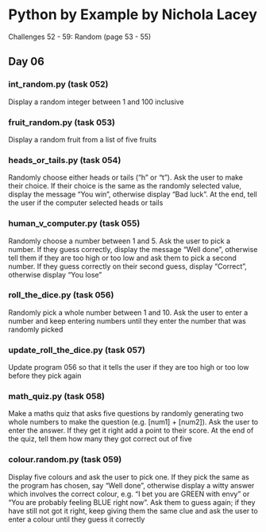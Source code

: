 # **Python by Example by Nichola Lacey**
Challenges 52 - 59: Random (page 53 - 55)

## **Day 06**
### **int_random.py (task 052)**
Display a random integer between 1 and 100 inclusive

### **fruit_random.py (task 053)**
Display a random fruit from a list of five fruits

### **heads_or_tails.py (task 054)**
Randomly choose either heads or tails (“h” or “t”). Ask the user to make their choice. If their choice is the same as the randomly selected value, display the message “You win”, otherwise display “Bad luck”. At the end, tell the user if the computer selected heads or tails

### **human_v_computer.py (task 055)**
Randomly choose a number between 1 and 5. Ask the user to pick a number. If they guess correctly, display the message “Well done”, otherwise tell them if they are too high or too low and ask them to pick a second number. If they guess correctly on their second guess, display “Correct”, otherwise display “You lose”

### **roll_the_dice.py (task 056)**
Randomly pick a whole number between 1 and 10. Ask the user to enter a number and keep entering numbers until they enter the number that was randomly picked

### **update_roll_the_dice.py (task 057)**
Update program 056 so that it tells the user if they are too high or too low before they pick again

### **math_quiz.py (task 058)**
Make a maths quiz that asks five questions by randomly generating two whole numbers to make the question (e.g. [num1] + [num2]). Ask the user to enter the answer. If they get it right add a point to their score. At the end of the quiz, tell them how many they got correct out of five

### **colour.random.py** (task 059)
Display five colours and ask the user to pick one. If they pick the same as the program has chosen, say “Well done”, otherwise display a witty answer which involves the correct colour, e.g. “I bet you are GREEN with envy” or “You are probably feeling BLUE right now”. Ask them to guess again; if they have still not got it right, keep giving them the same clue and ask the user to enter a colour until they guess it correctly
